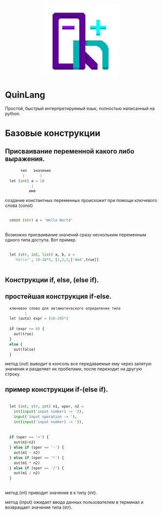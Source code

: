 <p align="center">
  <img src="https://github.com/dedisvoin/QuinLang/blob/add-basik-number-parser/logo.png" />
</p>

# QuinLang
Простой, быстрый интерпретируемый язык, полностью написанный на python.

# Базовые конструкции

## Присваивание переменной какого либо выражения.
~~~py
       тип   значение
        |       | 
  let (int) a = 10
            |
           имя
~~~

создание константных переменных происхожит при помощи ключевого слова (const)
~~~py
    
  const (str) a = 'Hello World'
      
~~~

Возможно присваивание значений сразу нескольким переменным одного типа доступа. Вот пример.
~~~py
   
  let (str, int, list) a, b, c =
    'hello!', 10-20*5, [1,2,3,['ded',true]]
       
~~~

## Конструкции if, else, (else if).
## простейшая конструкция if-else.
~~~py
  ключевое слово для автаматичаского определения типа
         |
  let (auto) expr = (10-20)*2

  if (expr <= 0) {
    out(true)
  }
  else {
    out(false)
  }
~~~
метод (out) выводит в консоль все передаваемые ему через запятую значения и разделяет их пробелами, после переходит на другую строку.

## пример конструкции if-(else if).
~~~py

  let (int, str, int) n1, oper, n2 =
    int(input('input number1 -> ')),
    input('input operation -> '),
    int(input('input number1 -> ')),


  if (oper == '+') {
    out(m1+n2)
  } else if (oper == '-') {
    out(m1 - n2)
  } else if (oper == '*') {
    out(m1 * n2)
  } else if (oper == '/') {
    out(m1 / n2)
  }
  
~~~
метод (int) приводит значение в к типу (int).

метод (input) ожидает ввода данных пользователем в терминал и возвращает значение типа (str).

